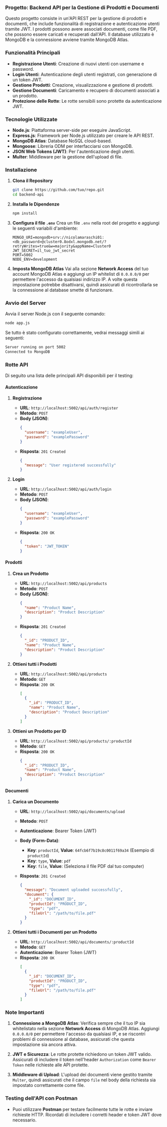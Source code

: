 ### Progetto: Backend API per la Gestione di Prodotti e Documenti

Questo progetto consiste in un'API REST per la gestione di prodotti e documenti, che include funzionalità di registrazione e autenticazione utenti tramite JWT. I prodotti possono avere associati documenti, come file PDF, che possono essere caricati e recuperati dall'API. Il database utilizzato è MongoDB e la connessione avviene tramite MongoDB Atlas.

### Funzionalità Principali

- **Registrazione Utenti**: Creazione di nuovi utenti con username e password.
- **Login Utenti**: Autenticazione degli utenti registrati, con generazione di un token JWT.
- **Gestione Prodotti**: Creazione, visualizzazione e gestione di prodotti.
- **Gestione Documenti**: Caricamento e recupero di documenti associati a un prodotto.
- **Protezione delle Rotte**: Le rotte sensibili sono protette da autenticazione JWT.

### Tecnologie Utilizzate

- **Node.js**: Piattaforma server-side per eseguire JavaScript.
- **Express.js**: Framework per Node.js utilizzato per creare le API REST.
- **MongoDB Atlas**: Database NoSQL cloud-based.
- **Mongoose**: Libreria ODM per interfacciarsi con MongoDB.
- **JSON Web Tokens (JWT)**: Per l'autenticazione degli utenti.
- **Multer**: Middleware per la gestione dell'upload di file.

### Installazione

1. **Clona il Repository**
   ```bash
   git clone https://github.com/tuo/repo.git
   cd backend-api
   ```

2. **Installa le Dipendenze**
   ```bash
   npm install
   ```

3. **Configura il file `.env`**
   Crea un file `.env` nella root del progetto e aggiungi le seguenti variabili d'ambiente:

   ```env
   MONGO_URI=mongodb+srv://nicolamaraschi01:<db_password>@cluster0.8odxl.mongodb.net/?retryWrites=true&w=majority&appName=Cluster0
   JWT_SECRET=il_tuo_jwt_secret
   PORT=5002
   NODE_ENV=development
   ```

4. **Imposta MongoDB Atlas**
   Vai alla sezione **Network Access** del tuo account MongoDB Atlas e aggiungi un IP whitelist di `0.0.0.0/0` per permettere l'accesso da qualsiasi indirizzo IP. A volte questa impostazione potrebbe disattivarsi, quindi assicurati di ricontrollarla se la connessione al database smette di funzionare.

### Avvio del Server

Avvia il server Node.js con il seguente comando:

```bash
node app.js
```

Se tutto è stato configurato correttamente, vedrai messaggi simili ai seguenti:

```bash
Server running on port 5002
Connected to MongoDB
```

### Rotte API

Di seguito una lista delle principali API disponibili per il testing:

#### Autenticazione

1. **Registrazione**
   - **URL**: `http://localhost:5002/api/auth/register`
   - **Metodo**: `POST`
   - **Body (JSON)**:
     ```json
     {
       "username": "exampleUser",
       "password": "examplePassword"
     }
     ```
   - **Risposta**: `201 Created`  
     ```json
     {
       "message": "User registered successfully"
     }
     ```

2. **Login**
   - **URL**: `http://localhost:5002/api/auth/login`
   - **Metodo**: `POST`
   - **Body (JSON)**:
     ```json
     {
       "username": "exampleUser",
       "password": "examplePassword"
     }
     ```
   - **Risposta**: `200 OK`  
     ```json
     {
       "token": "JWT_TOKEN"
     }
     ```

#### Prodotti

1. **Crea un Prodotto**
   - **URL**: `http://localhost:5002/api/products`
   - **Metodo**: `POST`
   - **Body (JSON)**:
     ```json
     {
       "name": "Product Name",
       "description": "Product Description"
     }
     ```
   - **Risposta**: `201 Created`  
     ```json
     {
       "_id": "PRODUCT_ID",
       "name": "Product Name",
       "description": "Product Description"
     }
     ```

2. **Ottieni tutti i Prodotti**
   - **URL**: `http://localhost:5002/api/products`
   - **Metodo**: `GET`
   - **Risposta**: `200 OK`  
     ```json
     [
       {
         "_id": "PRODUCT_ID",
         "name": "Product Name",
         "description": "Product Description"
       }
     ]
     ```

3. **Ottieni un Prodotto per ID**
   - **URL**: `http://localhost:5002/api/products/:productId`
   - **Metodo**: `GET`
   - **Risposta**: `200 OK`  
     ```json
     {
       "_id": "PRODUCT_ID",
       "name": "Product Name",
       "description": "Product Description"
     }
     ```

#### Documenti

1. **Carica un Documento**
   - **URL**: `http://localhost:5002/api/documents/upload`
   - **Metodo**: `POST`
   - **Autenticazione**: Bearer Token (JWT)
   - **Body (Form-Data)**:
     - **Key**: `productId`, **Value**: `64fcb6f7b19c8c0011f69a34` (Esempio di `productId`)
     - **Key**: `type`, **Value**: `pdf`
     - **Key**: `file`, **Value**: (Seleziona il file PDF dal tuo computer)

   - **Risposta**: `201 Created`  
     ```json
     {
       "message": "Document uploaded successfully",
       "document": {
         "_id": "DOCUMENT_ID",
         "productId": "PRODUCT_ID",
         "type": "pdf",
         "fileUrl": "/path/to/file.pdf"
       }
     }
     ```

2. **Ottieni tutti i Documenti per un Prodotto**
   - **URL**: `http://localhost:5002/api/documents/:productId`
   - **Metodo**: `GET`
   - **Autenticazione**: Bearer Token (JWT)
   - **Risposta**: `200 OK`  
     ```json
     [
       {
         "_id": "DOCUMENT_ID",
         "productId": "PRODUCT_ID",
         "type": "pdf",
         "fileUrl": "/path/to/file.pdf"
       }
     ]
     ```

### Note Importanti

1. **Connessione a MongoDB Atlas**: Verifica sempre che il tuo IP sia whitelistato nella sezione **Network Access** di MongoDB Atlas. Aggiungi `0.0.0.0/0` per permettere l'accesso da qualsiasi IP, e se riscontri problemi di connessione al database, assicurati che questa impostazione sia ancora attiva.
   
2. **JWT e Sicurezza**: Le rotte protette richiedono un token JWT valido. Assicurati di includere il token nell'header `Authorization` come `Bearer Token` nelle richieste alle API protette.

3. **Middleware di Upload**: L'upload dei documenti viene gestito tramite `Multer`, quindi assicurati che il campo `file` nel body della richiesta sia impostato correttamente come file.

### Testing dell'API con Postman

- Puoi utilizzare **Postman** per testare facilmente tutte le rotte e inviare richieste HTTP. Ricordati di includere i corretti header e token JWT dove necessario.
